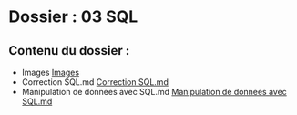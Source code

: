 # Dossier : 03 SQL
 
 ## Contenu du dossier : 
- Images [Images](./Images)
- Correction SQL.md [Correction SQL.md](./Correction_SQL.md)
- Manipulation de donnees avec SQL.md [Manipulation de donnees avec SQL.md](./Manipulation_de_donnees_avec_SQL.md)
